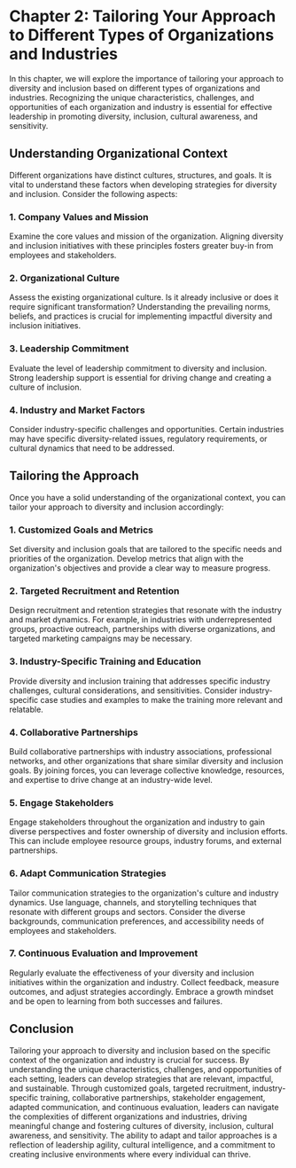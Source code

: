 Chapter 2: Tailoring Your Approach to Different Types of Organizations and Industries
=====================================================================================

In this chapter, we will explore the importance of tailoring your approach to diversity and inclusion based on different types of organizations and industries. Recognizing the unique characteristics, challenges, and opportunities of each organization and industry is essential for effective leadership in promoting diversity, inclusion, cultural awareness, and sensitivity.

Understanding Organizational Context
------------------------------------

Different organizations have distinct cultures, structures, and goals. It is vital to understand these factors when developing strategies for diversity and inclusion. Consider the following aspects:

### 1. Company Values and Mission

Examine the core values and mission of the organization. Aligning diversity and inclusion initiatives with these principles fosters greater buy-in from employees and stakeholders.

### 2. Organizational Culture

Assess the existing organizational culture. Is it already inclusive or does it require significant transformation? Understanding the prevailing norms, beliefs, and practices is crucial for implementing impactful diversity and inclusion initiatives.

### 3. Leadership Commitment

Evaluate the level of leadership commitment to diversity and inclusion. Strong leadership support is essential for driving change and creating a culture of inclusion.

### 4. Industry and Market Factors

Consider industry-specific challenges and opportunities. Certain industries may have specific diversity-related issues, regulatory requirements, or cultural dynamics that need to be addressed.

Tailoring the Approach
----------------------

Once you have a solid understanding of the organizational context, you can tailor your approach to diversity and inclusion accordingly:

### 1. Customized Goals and Metrics

Set diversity and inclusion goals that are tailored to the specific needs and priorities of the organization. Develop metrics that align with the organization's objectives and provide a clear way to measure progress.

### 2. Targeted Recruitment and Retention

Design recruitment and retention strategies that resonate with the industry and market dynamics. For example, in industries with underrepresented groups, proactive outreach, partnerships with diverse organizations, and targeted marketing campaigns may be necessary.

### 3. Industry-Specific Training and Education

Provide diversity and inclusion training that addresses specific industry challenges, cultural considerations, and sensitivities. Consider industry-specific case studies and examples to make the training more relevant and relatable.

### 4. Collaborative Partnerships

Build collaborative partnerships with industry associations, professional networks, and other organizations that share similar diversity and inclusion goals. By joining forces, you can leverage collective knowledge, resources, and expertise to drive change at an industry-wide level.

### 5. Engage Stakeholders

Engage stakeholders throughout the organization and industry to gain diverse perspectives and foster ownership of diversity and inclusion efforts. This can include employee resource groups, industry forums, and external partnerships.

### 6. Adapt Communication Strategies

Tailor communication strategies to the organization's culture and industry dynamics. Use language, channels, and storytelling techniques that resonate with different groups and sectors. Consider the diverse backgrounds, communication preferences, and accessibility needs of employees and stakeholders.

### 7. Continuous Evaluation and Improvement

Regularly evaluate the effectiveness of your diversity and inclusion initiatives within the organization and industry. Collect feedback, measure outcomes, and adjust strategies accordingly. Embrace a growth mindset and be open to learning from both successes and failures.

Conclusion
----------

Tailoring your approach to diversity and inclusion based on the specific context of the organization and industry is crucial for success. By understanding the unique characteristics, challenges, and opportunities of each setting, leaders can develop strategies that are relevant, impactful, and sustainable. Through customized goals, targeted recruitment, industry-specific training, collaborative partnerships, stakeholder engagement, adapted communication, and continuous evaluation, leaders can navigate the complexities of different organizations and industries, driving meaningful change and fostering cultures of diversity, inclusion, cultural awareness, and sensitivity. The ability to adapt and tailor approaches is a reflection of leadership agility, cultural intelligence, and a commitment to creating inclusive environments where every individual can thrive.
